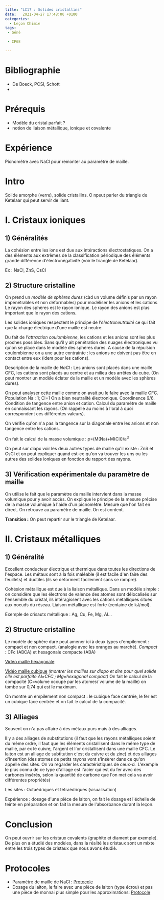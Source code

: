 ```yaml
---
title: "LC17 : Solides cristallins"
date:   2021-04-27 17:48:00 +0100
categories:
  - Leçon Chimie
tags:
 - Géné
 
 - CPGE

---
```

# Bibliographie
* De Boeck, PCSI, Schott
* 

# Prérequis
* Modèle du cristal parfait ?
* notion de liaison métallique, ionique et covalente
# Expérience

Picnomètre avec NaCl pour remonter au paramètre de maille.

# Intro
Solide amorphe (verre), solide cristallins. O npeut parler du triangle de Ketelaar qui peut servir de liant.

# I. Cristaux ioniques
## 1) Généralités
La cohésion entre les ions est due aux intéractions électrostatiques. On a des éléments aux extrêmes de la classification périodique des éléments grande différence d'électronégativité (voir le triangle de Ketelaar). 

Ex : NaCl, ZnS, CsCl

## 2) Structure cristalline
On prend un *modèle de sphères dures* (càd un volume définis par un rayon impénétrables et non déformables) pour modéliser les anions et les cations. Le rayon des sphères est le rayon ionique. Le rayon des anions est plus important que le rayon des cations.

Les solides ioniques respectent le principe de *l'électroneutralité* ce qui fait que la charge électrique d'une maille est neutre.

Du fait de *l'attraction coulombienne*, les cations et les anions sont les plus proches possibles. Sans qu'il y ait pénétration des nuages électroniques vu qu'on se place dans le modèle des sphères dures. A cause de la répulsion coulombienne on a une autre contrainte : les anions ne doivent pas être en contact entre eux (idem pour les cations). 

Description de la maille de *NaCl* : Les anions sont placés dans une maille CFC, les cations sont placés au centre et au milieu des arrêtes du cube.
(On peut montrer un modèle éclater de la maille et un modèle avec les sphères dures).

On peut analyser cette maille comme on avait pu le faire avec la maille CFC. Population Na : 1; Cl=1 On a bien neutralité électronique. Coordinence 6/6.
Condition de tangence entre anion et cation. Calcul du paramètre de maille en connaissant les rayons. (On rappelle au moins à l'oral à quoi correspondent ces différentes valeurs).

On vérifie qu'on n'a pas la tangence sur la diagonale entre les anions et non tangence entre les cations. 

On fait le calcul de la masse volumique : &rho;=(M(Na)+M(Cl))/a<sup>3</sup>

On peut sur diapo voir les deux autres types de maille qu'il existe : ZnS et CsCl et on peut expliquer quand est-ce qu'on va trouver les uns ou les autres des solides ioniques en fonction du rapport des rayons.

## 3) Vérification expérimentale du paramètre de maille
On utilise le fait que le paramètre de maille intervient dans la masse volumique pour y avoir accès. On explique le principe de la mesure précise de la masse volumique à l'aide d'un picnomètre. Mesure que l'on fait en direct. On retrouve au paramètre de maille. On est content.

**Transition :** On peut repartir sur le triangle de Ketelaar.

# II. Cristaux métalliques
## 1) Généralité
Excellent conducteur électrique et thermique dans toutes les directions de l'espace.
Les métaux sont à la fois maléable (il est facile d'en faire des feuillets) et ductiles (ils se déforment facilement sans se rompre).

Cohésion métallique est due à la liaison métallique. Dans un modèle simple : on considère que les électrons de valence des atomes sont délocalisés sur l'ensemble du cristal, ils intéragissent avec les cations métalliques situés aux noeuds du réseau.
Liaison métallique est forte (centaine de kJ/mol).

Exemple de crisautx métallique : Ag, Cu, Fe, Mg, Al...

## 2) Structure cristalline
Le modèle de sphère dure peut amener ici à deux types d'empilement : compact et non compact. (analogie avec les oranges au marché).
*Compact* : CFc (ABCA) et hexagonale compacte (ABA)

[Vidéo maille hexagonale](/assets/videos/maille_hexa.mp4)

[Vidéo maille cubique](/assets/videos/maille_cubique.mp4)
*(montrer les mailles sur diapo et dire pour quel solide elle est parfaite Al=CFC ; Mg=hexagonal compact)*
On fait le calcul de la compacité (C=volume occupé par les atomes/ volume de la maille) on tombe sur 0,74 qui est le maximum.

On montre un empilement non compact : le cubique face centrée, le fer est un cubique face centrée et on fait le calcul de la compacité.

## 3) Alliages

Souvent on n'a pas affaire à des métaux purs mais à des alliages. 

Il y a des alliages de substitutions (il faut que les rayons métalliques soient du même ordre, il faut que les éléments cristallisent dans le même type de maille, par ex le cuivre, l'argent et l'or cristallisent dans une maille CFC. Le laiton est un alliage de subtitution c'est du cuivre et du zinc) et des alliages d'insertion (des atomes de petits rayons vont s'insèrer dans ce qu'on appelle des sites. On va regarder les caractéristiques de ceux-ci. L'exemple le plus connu de ce type d'alliage est l'acier qui est du fer avec des carbones insérés, selon la quantité de carbone que l'on met cela va avoir différentes propriétés)

Les sites : Octaédriques et tétraédriques (visualisation)

Expérience : dosage d'une pièce de laiton, on fait le dosage et l'échelle de teinte en préparation et on fait la mesure de l'absorbance durant la leçon.

# Conclusion
On peut ouvrir sur les cristaux covalents (graphite et diament par exemple). De plus on a étudié des modèles, dans la réalité les cristaux sont un mixte entre les trois types de cristaux que nous avons étudié.

# Protocoles
* Paramètre de maille de NaCl : [Protocole](/assets/pdf/protocole_pycnometreNaCl.pdf)
* Dosage du laiton, le faire avec une pièce de laiton (type écrou) et pas une pièce de monnai plus simple pour les approximations: [Protocole](/assets/pdf/Protocole_dosage_cuivre_dans_laiton.pdf)


